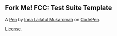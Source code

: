 Fork Me! FCC: Test Suite Template
---------------------------------


A [Pen](https://codepen.io/innalailatul27/pen/GRjaQGx) by [Inna Lailatul Mukaromah](https://codepen.io/innalailatul27) on [CodePen](https://codepen.io).

[License](https://codepen.io/innalailatul27/pen/GRjaQGx/license).